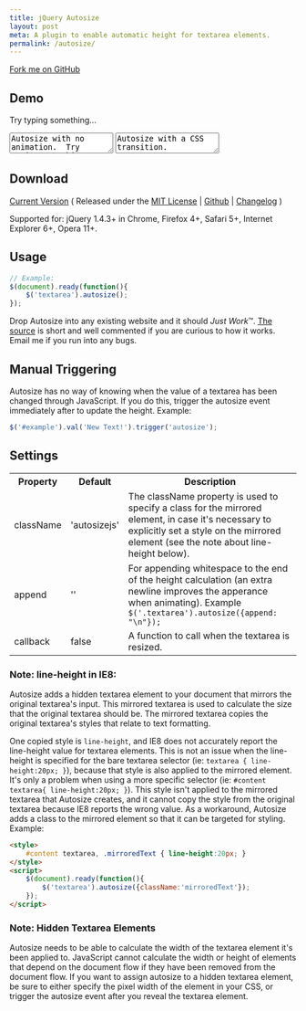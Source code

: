 ```yaml
---
title: jQuery Autosize
layout: post
meta: A plugin to enable automatic height for textarea elements.
permalink: /autosize/
---
```


<a href="http://github.com/jackmoore/autosize/tree/master" id='fork'>Fork me on GitHub</a>

## Demo

<span>Try typing something...</span><br/>
<textarea id='ta1'>Autosize with no animation.  Try typing something...</textarea>
<textarea id='ta2'>Autosize with a CSS transition.</textarea>
<script src='/js/jquery.js'></script>
<script src='https://raw.github.com/jackmoore/autosize/master/jquery.autosize.js'></script>

## Download

<p><a href='https://github.com/jackmoore/autosize/archive/master.zip'>Current Version</a> ( Released under the <a href='http://www.opensource.org/licenses/mit-license.php'>MIT License</a> | <a href='http://github.com/jackmoore/autosize/tree/master'>Github</a> | <a href='http://github.com/jackmoore/autosize#changelog'>Changelog</a> )</p>


Supported for: jQuery 1.4.3+ in Chrome, Firefox 4+, Safari 5+, Internet Explorer 6+, Opera 11+.

## Usage

````javascript
// Example:
$(document).ready(function(){
	$('textarea').autosize();	
});
````

Drop Autosize into any existing website and it should <em>Just Work</em>&trade;. <a href='https://raw.github.com/jackmoore/autosize/master/jquery.autosize.js'>The source</a> is short and well commented if you are curious to how it works. Email me if you run into any bugs.

## Manual Triggering
	
Autosize has no way of knowing when the value of a textarea has been changed through JavaScript.  If you do this, trigger the autosize event immediately after to update the height.  Example:

````javascript	
$('#example').val('New Text!').trigger('autosize');
````

## Settings

<table>
	<tr>
		<th>Property</th>
		<th>Default</th>
		<th>Description</th>
	</tr>
	<tr>
		<td>className</td>
		<td>'autosizejs'</td>
		<td>The className property is used to specify a class for the mirrored element, in case it's necessary to explicitly set a style on the mirrored element (see the note about line-height below).</td>
	</tr>
	<tr>
		<td>append</td>
		<td>''</td>
		<td>For appending whitespace to the end of the height calculation (an extra newline improves the apperance when animating).  Example <code>$('.textarea').autosize({append: "\n"});</code></td>
	</tr>
	<tr>
		<td>callback</td>
		<td>false</td>
		<td>A function to call when the textarea is resized.</td>
	</tr>
</table>

### Note: line-height in IE8:

Autosize adds a hidden textarea element to your document that mirrors the original textarea's input.  This mirrored textarea is used to calculate the size that the original textarea should be.  The mirrored textarea copies the original textarea's styles that relate to text formatting.

One copied style is `line-height`, and IE8 does not accurately report the line-height value for textarea elements. This is not an issue when the line-height is specified for the bare textarea selector (ie: `textarea { line-height:20px; }`), because that style is also applied to the mirrored element.  It's only a problem when using a more specific selector (ie: `#content textarea{ line-height:20px; }`).  This style isn't applied to the mirrored textarea that Autosize creates, and it cannot copy the style from the original textarea because IE8 reports the wrong value.  As a workaround, Autosize adds a class to the mirrored element so that it can be targeted for styling.  Example:

````html
<style>
	#content textarea, .mirroredText { line-height:20px; }
</style>
<script>
	$(document).ready(function(){
		$('textarea').autosize({className:'mirroredText'});
	});
</script>
````

### Note: Hidden Textarea Elements

Autosize needs to be able to calculate the width of the textarea element it's been applied to.  JavaScript cannot calculate the width or height of elements that depend on the document flow if they have been removed from the document flow.  If you want to assign autosize to a hidden textarea element, be sure to either specify the pixel width of the element in your CSS, or trigger the autosize event after you reveal the textarea element.